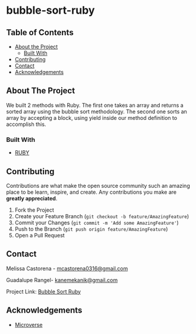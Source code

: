 # bubble-sort-ruby

## Table of Contents

* [About the Project](#about-the-project)
  * [Built With](#built-with)
* [Contributing](#contributing)
* [Contact](#contact)
* [Acknowledgements](#acknowledgements)

<!-- ABOUT THE PROJECT -->
## About The Project

We built 2 methods with Ruby. The first one takes an array and returns a sorted array using the bubble sort methodology. The second one sorts an array by accepting a block, using yield inside our method definition to accomplish this.

### Built With

* [RUBY](https://github.com/mcastorena0316/bubble-sort-ruby/blob/developer-branch/test.rb)

## Contributing

Contributions are what make the open source community such an amazing place to be learn, inspire, and create. Any contributions you make are **greatly appreciated**.

1. Fork the Project
2. Create your Feature Branch (`git checkout -b feature/AmazingFeature`)
3. Commit your Changes (`git commit -m 'Add some AmazingFeature'`)
4. Push to the Branch (`git push origin feature/AmazingFeature`)
5. Open a Pull Request


<!-- CONTACT -->
## Contact

Melissa Castorena - mcastorena0316@gmail.com

Guadalupe Rangel- kanemekanik@gmail.com

Project Link: [Bubble Sort Ruby](https://github.com/mcastorena0316/bubble-sort-ruby/tree/developer-branch)



<!-- ACKNOWLEDGEMENTS -->
## Acknowledgements

* [Microverse](https://www.microverse.org/)


